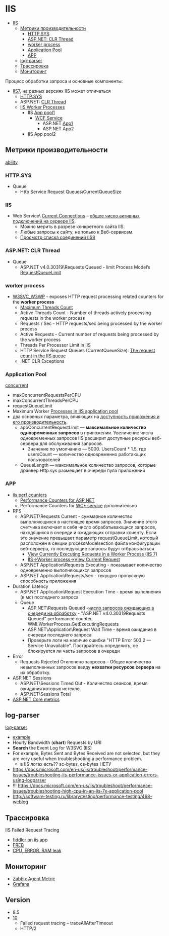 # IIS

- [IIS](#iis)
	- [Метрики производительности](#метрики-производительности)
		- [HTTP.SYS](#httpsys)
		- [ASP.NET: CLR Thread](#aspnet-clr-thread)
		- [worker process](#worker-process)
		- [Application Pool](#application-pool)
		- [APP](#app)
	- [log-parser](#log-parser)
	- [Трассировка](#трассировка)
	- [Мониторинг](#мониторинг)

Процесс обработки запроса и основные компоненты:

- [IIS7](https://krishnansrinivasan.wordpress.com/2014/08/18/throttling-wcf-services-on-iis7/), на разных версиях IIS может отличаться
  - [HTTP.SYS](#httpsys)
  - ASP.NET: [CLR Thread](#aspnet-clr-thread)
  - [IIS Worker Processes](#worker-process)
  	- IIS [App pool1](#application-pool)
    	- [WCF Service](protocols.integration/wcf.md)
    		- ASP.NET [App1](#app)
    		- ASP.NET App2
  	- IIS App pool2

## Метрики производительности

[ability](../arch/ability/performance.md)

### HTTP.SYS

- Queue
  - Http Service Request Queues\CurrentQueueSize

### IIS

- Web Service\ [Current Connections](http://www.microsoft.com/technet/prodtechnol/WindowsServer2003/Library/IIS/af36e903-75c3-4a4c-ae47-8663f8543b0c.mspx?mfr=true) – [общее число активных подключений на сервере IIS](https://winitpro.ru/index.php/2015/02/13/monitoring-kolichestva-polzovatelej-na-sajte-iis/). 
	- Можно мерить в разрезе конкретного сайта IIS. 
	- Любые запросы к сайту, не только к Веб-сервисам.
	- [Просмотр списка соединений IIS8](https://learn.microsoft.com/en-us/previous-versions/windows/it-pro/windows-server-2012-r2-and-2012/jj635856(v=ws.11))

### ASP.NET: CLR Thread

- Queue
  - ASP.NET v4.0.30319\Requests Queued - limit Process Model’s [RequestQueueLimit](https://krishnansrinivasan.wordpress.com/2014/08/18/throttling-wcf-services-on-iis7/)

### worker process

- [W3SVC_W3WP](https://blogs.iis.net/mailant/new-worker-process-performance-counters-in-iis7) - exposes HTTP request processing related counters for the __worker process__
	- [Maximum Threads Count](https://www.dotnetfunda.com/articles/show/3485/11-tips-to-improve-wcf-restful-services-performance)
	- Active Threads Count - Number of threads actively processing requests in the worker process
	- Requests / Sec - HTTP requests/sec being processed by the worker process
	- Active Requests - Current number of requests being processed by the worker process
	- Threads Per Processor Limit in IIS
	- HTTP Service Request Queues (CurrentQueueSize): [The request count in the IIS queue](https://techcommunity.microsoft.com/t5/iis-support-blog/performance-counters-for-monitoring-iis/ba-p/683389)
	- .NET CLR Exceptions

### Application Pool

[concurrent](https://www.dotnetfunda.com/articles/show/3485/11-tips-to-improve-wcf-restful-services-performance)

  - maxConcurrentRequestsPerCPU
  - maxConcurrentThreadsPerCPU
  - requestQueueLimit
  - Maximum Worker [Processes in IIS application pool](https://www.dotnetfunda.com/articles/show/3485/11-tips-to-improve-wcf-restful-services-performance)
  - два основных параметра, влияющих на [доступность приложения и его производительность](https://habr.com/ru/articles/250881/).
	- appConcurrentRequestLimit — __максимальное количество одновременных запросов__ в приложении. Увеличение числа одновременных запросов IIS расширит доступные ресурсы веб-сервера для обслуживания запросов.
    	- Значение по умолчанию — 5000. UsersCount * 1.5, где usersCount — количество одновременно работающих пользователей
	- QueueLength — максимальное количество запросов, которые драйвер Http.sys размещает в очереди пула приложений

### APP

- [iis perf counters](https://msdn.microsoft.com/en-us/library!/ms972959.aspx?f=255&MSPPError=-2147217396)
  - [Performance Counters for ASP.NET](https://msdn.microsoft.com/en-us/library/fxk122b4.aspx)
  - Performance Counters for [WCF service](protocols.integration/wcf.md) дополнительно
- RPS
	- ASP.NET\Requests Current - суммарное количество выполняющихся в настоящее время запросов. Значение этого счетчика включает в себя число обрабатывающися запросов, находящихся в очереди и ожидающих отправки клиенту. Если это значение превышает параметр requestQueueLimit, который расположен в секции processModelsection файла конфигурации веб-сервера, то последующие запросы будут отбрасываться
		- [View Currently Executing Requests in a Worker Process (IIS 7)](https://technet.microsoft.com/en-us/library/cc732518(v=ws.10).aspx)
		- [IIS->Worker process->View Current Request](https://habrahabr.ru/post/250881/)
	- ASP.NET Application\Requests Executing - показывает количество одновременно выполняющихся запросов
	- ASP.NET Application\Requests/sec - текущую пропускную способность приложения
- Duration Latency
	- ASP.NET Application\Request Execution Time - время выполнения (в мс) последнего запроса
	- Queue
		- ASP.NET\Requests Queued -[число запросов ожидающих в очереди на обработку](https://habrahabr.ru/post/250881/) - "ASP.NET v4.0.30319Requests Queued" performance counter, WMI.WorkerProcess.GetExecutingRequests
		- ASP.NET\Application\Request Wait Time - время ожидания в очереди последнего запроса
		- Проверьте логи на наличие ошибки "HTTP Error 503.2 — Service Unavailable". Постарайтесь определить, не блокируется ли часть запросов в очереди
- Error
	- Requests Rejected Отклонено запросов – Общее количество невыполненных запросов ввиду __нехватки ресурсов сервера__ на их обработку.
- ASP.NET Sessions
	- ASP.NET\Sessions Timed Out - Количество сеансов, время ожидания которых истекло.
	- ASP.NET\Sessions Total
- [ASP.NET Core metrics](https://github.com/dotnet/aspnetcore/issues/47536)

## log-parser

[log-parser](https://www.symantec.com/connect/articles/forensic-log-parsing-microsofts-logparser)

- [example](https://mlichtenberg.wordpress.com/2011/02/03/-log-parser-rocks-more-than-50-examples/)
- Hourly Bandwidth (__chart__) Requests by URI
- __Search__ the Event Log for W3SVC (IIS)
- For example, Bytes Sent and Bytes Received are not selected, but they are very useful when troubleshooting a performance problem.  
	- в IIS логах есть?? sc-bytes, cs-bytes	НЕТУ
- https://docs.microsoft.com/en-us/iis/troubleshoot/performance-issues/troubleshooting-iis-performance-issues-or-application-errors-using-logparser
- !!! https://docs.microsoft.com/en-us/iis/troubleshoot/performance-issues/troubleshooting-high-cpu-in-an-iis-7x-application-pool
- http://software-testing.ru/library/testing/performance-testing/468-weblog 

## Трассировка

IIS Failed Request Tracing

- [fiddler on iis app](http://www.markhneedham.com/blog/2009/06/24/using-fiddler-with-iis/)
- [FREB](https://blogs.msdn.microsoft.com/docast/2016/04/28/troubleshooting-iis-request-performance-slowness-issues-using-freb-tracing/)
- [CPU, ERROR, RAM leak](https://www.iis.net/learn/troubleshoot/performance-issues)

## Мониторинг

- [Zabbix Agent Metric](https://www.zabbix.com/integrations/iis)
- [Grafana](https://grafana.com/docs/grafana-cloud/data-configuration/integrations/integration-reference/integration-microsoft-iis/)

## Version

- 8.5
- [10](https://www.thebestcsharpprogrammerintheworld.com/2017/12/02/whats-new-in-iis-10-microsoft-internet-information-services-10-new-features/)
	- Failed request tracing – traceAllAfterTimeout
	- HTTP/2